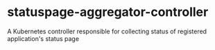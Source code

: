 # statuspage-aggregator-controller
A Kubernetes controller responsible for collecting status of registered application's status page
